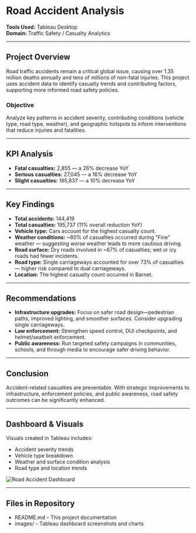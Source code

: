 # Road Accident Analysis

**Tools Used:** Tableau Desktop  
**Domain:** Traffic Safety / Casualty Analytics

---

## Project Overview  
Road traffic accidents remain a critical global issue, causing over 1.35 million deaths annually and tens of millions of non-fatal injuries. This project uses accident data to identify casualty trends and contributing factors, supporting more informed road safety policies.

### Objective  
Analyze key patterns in accident severity, contributing conditions (vehicle type, road type, weather), and geographic hotspots to inform interventions that reduce injuries and fatalities.

---

## KPI Analysis  
- **Fatal casualties:** 2,855 — a 26% decrease YoY  
- **Serious casualties:** 27,045 — a 16% decrease YoY  
- **Slight casualties:** 165,837 — a 10% decrease YoY  

---

## Key Findings  
- **Total accidents:** 144,419  
- **Total casualties:** 195,737 (11% overall reduction YoY)  
- **Vehicle type:** Cars account for the highest casualty count.  
- **Weather conditions:** ~80% of casualties occurred during "Fine" weather — suggesting worse weather leads to more cautious driving.  
- **Road surface:** Dry roads involved in ~67% of casualties; wet or icy roads had fewer incidents.  
- **Road type:** Single carriageways accounted for over 73% of casualties — higher risk compared to dual carriageways.  
- **Location:** The highest casualty count occurred in Barnet.

---

## Recommendations  
- **Infrastructure upgrades:** Focus on safer road design—pedestrian paths, improved lighting, and smoother surfaces. Consider upgrading single carriageways.  
- **Law enforcement:** Strengthen speed control, DUI checkpoints, and helmet/seatbelt enforcement.  
- **Public awareness:** Run targeted safety campaigns in communities, schools, and through media to encourage safer driving behavior.

---

## Conclusion  
Accident-related casualties are preventable. With strategic improvements to infrastructure, enforcement policies, and public awareness, road safety outcomes can be significantly enhanced.

---

## Dashboard & Visuals  
Visuals created in Tableau includes:  
- Accident severity trends  
- Vehicle type breakdown  
- Weather and surface condition analysis  
- Road type and location trends  

![Road Accident Dashboard](./)


---

## Files in Repository  
- README.md – This project documentation  
- images/ – Tableau dashboard screenshots and charts
